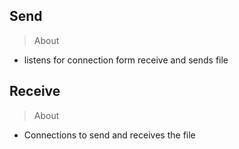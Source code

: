 ## Send

> About   

  * listens for connection form receive and sends file

## Receive

> About

  * Connections to send and receives the file
